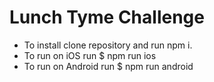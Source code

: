 # Lunch Tyme Challenge

- To install clone repository and run npm i.
- To run on iOS run $ npm run ios
- To run on Android run $ npm run android
